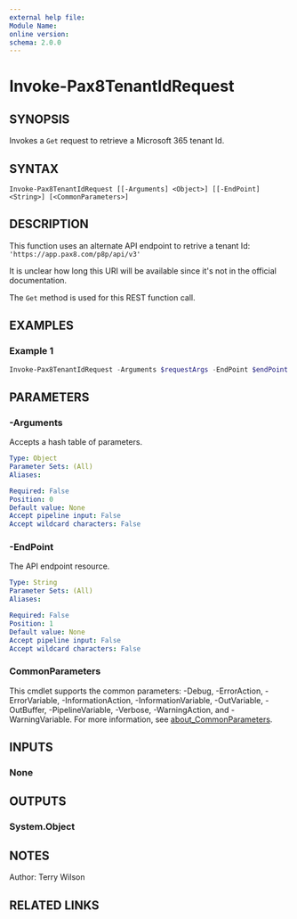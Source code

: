 ```yaml
---
external help file:
Module Name:
online version:
schema: 2.0.0
---
```


# Invoke-Pax8TenantIdRequest

## SYNOPSIS
Invokes a `Get` request to retrieve a Microsoft 365 tenant Id.

## SYNTAX

```
Invoke-Pax8TenantIdRequest [[-Arguments] <Object>] [[-EndPoint] <String>] [<CommonParameters>]
```

## DESCRIPTION
This function uses an alternate API endpoint to retrive a tenant Id: `'https://app.pax8.com/p8p/api/v3'`

It is unclear how long this URI will be available since it's not in the official documentation.

The `Get` method is used for this REST function call.

## EXAMPLES

### Example 1
```powershell
Invoke-Pax8TenantIdRequest -Arguments $requestArgs -EndPoint $endPoint
```

## PARAMETERS

### -Arguments
Accepts a hash table of parameters.

```yaml
Type: Object
Parameter Sets: (All)
Aliases:

Required: False
Position: 0
Default value: None
Accept pipeline input: False
Accept wildcard characters: False
```

### -EndPoint
The API endpoint resource.

```yaml
Type: String
Parameter Sets: (All)
Aliases:

Required: False
Position: 1
Default value: None
Accept pipeline input: False
Accept wildcard characters: False
```

### CommonParameters
This cmdlet supports the common parameters: -Debug, -ErrorAction, -ErrorVariable, -InformationAction, -InformationVariable, -OutVariable, -OutBuffer, -PipelineVariable, -Verbose, -WarningAction, and -WarningVariable. For more information, see [about_CommonParameters](http://go.microsoft.com/fwlink/?LinkID=113216).

## INPUTS

### None

## OUTPUTS

### System.Object
## NOTES
Author: Terry Wilson

## RELATED LINKS
